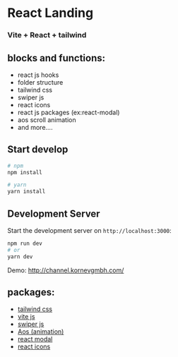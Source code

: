 # React Landing
### Vite + React + tailwind

## blocks and functions:
+ react js hooks
+ folder structure
+ tailwind css
+ swiper js
+ react icons
+ react js packages (ex:react-modal)
+ aos scroll animation
+ and more....

## Start develop

```bash
# npm
npm install

# yarn
yarn install
```

## Development Server

Start the development server on `http://localhost:3000`:

```bash
npm run dev
# or
yarn dev
```

Demo: http://channel.kornevgmbh.com/

## packages:
+ [tailwind css](https://tailwindcss.com/docs/installation)
+ [vite js](https://vitejs.dev/guide/)
+ [swiper js](https://swiperjs.com/get-started)
+ [Aos (animation)](https://michalsnik.github.io/aos/)
+ [react modal](https://www.npmjs.com/package/react-modal)
+ [react icons](https://react-icons.github.io/react-icons/)



